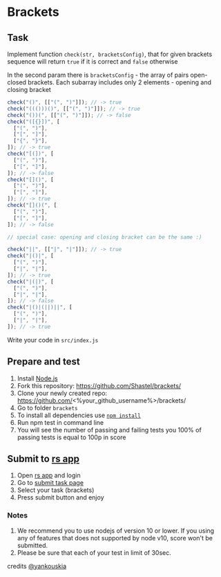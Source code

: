 # Brackets

## Task

Implement function `check(str, bracketsConfig)`, that for given brackets sequence will return `true` if it is correct and `false` otherwise

In the second param there is `bracketsConfig` - the array of pairs open-closed brackets. Each subarray includes only 2 elements - opening and closing bracket

```js
check("()", [["(", ")"]]); // -> true
check("((()))()", [["(", ")"]]); // -> true
check("())(", [["(", ")"]]); // -> false
check("([{}])", [
  ["(", ")"],
  ["[", "]"],
  ["{", "}"],
]); // -> true
check("[(])", [
  ["(", ")"],
  ["[", "]"],
]); // -> false
check("[]()", [
  ["(", ")"],
  ["[", "]"],
]); // -> true
check("[]()(", [
  ["(", ")"],
  ["[", "]"],
]); // -> false

// special case: opening and closing bracket can be the same :)

check("||", [["|", "|"]]); // -> true
check("|()|", [
  ["(", ")"],
  ["|", "|"],
]); // -> true
check("|(|)", [
  ["(", ")"],
  ["|", "|"],
]); // -> false
check("|()|(||)||", [
  ["(", ")"],
  ["|", "|"],
]); // -> true
```

Write your code in `src/index.js`

## Prepare and test

1. Install [Node.js](https://nodejs.org/en/download/)
2. Fork this repository: https://github.com/Shastel/brackets/
3. Clone your newly created repo: https://github.com/<%your_github_username%>/brackets/
4. Go to folder `brackets`
5. To install all dependencies use [`npm install`](https://docs.npmjs.com/cli/install)
6. Run npm test in command line
7. You will see the number of passing and failing tests you 100% of passing tests is equal to 100p in score

## Submit to [rs app](https://app.rs.school)

1. Open [rs app](https://app.rs.school) and login
2. Go to [submit task page](https://app.rs.school/course/submit-task?course=rs-2019-q3)
3. Select your task (brackets)
4. Press submit button and enjoy

### Notes

1. We recommend you to use nodejs of version 10 or lower. If you using any of features that does not supported by node v10, score won't be submitted.
2. Please be sure that each of your test in limit of 30sec.

credits [@yankouskia](https://github.com/yankouskia/)
